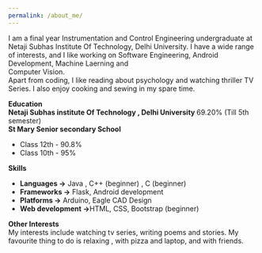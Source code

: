 ```yaml
---
permalink: /about_me/
---
```

I am a final  year Instrumentation and Control Engineering undergraduate at
 Netaji Subhas Institute Of Technology, Delhi University. I have a wide range of interests,
 and I like working on Software Engineering, Android Development, Machine Laerning and  
 Computer Vision.  
   Apart from coding, I like reading about psychology and watching thriller TV Series.
   I also enjoy cooking and sewing in my spare time.

   <b>Education </b>  
   <b>Netaji Subhas institute Of Technology , Delhi University </b> 69.20% (Till 5th semester)  
<b>St Mary Senior secondary School </b>  
<ul>
 <li>Class 12th - 90.8%</li>
 <li>Class 10th - 95% </li>
</ul>

<b>Skills</b>    
<ul>
<li><b>Languages -></b> Java , C++ (beginner) , C (beginner)</li>
<li><b>Frameworks -></b> Flask, Android development</li>
<li><b>Platforms -></b> Arduino, Eagle CAD Design </li>
<li><b>Web development -></b>HTML, CSS, Bootstrap (beginner)</li>
</ul>

<b>Other Interests</b>    
My interests include watching tv series, writing poems and stories.
My favourite thing to do is relaxing , with pizza and laptop, and with friends.  
